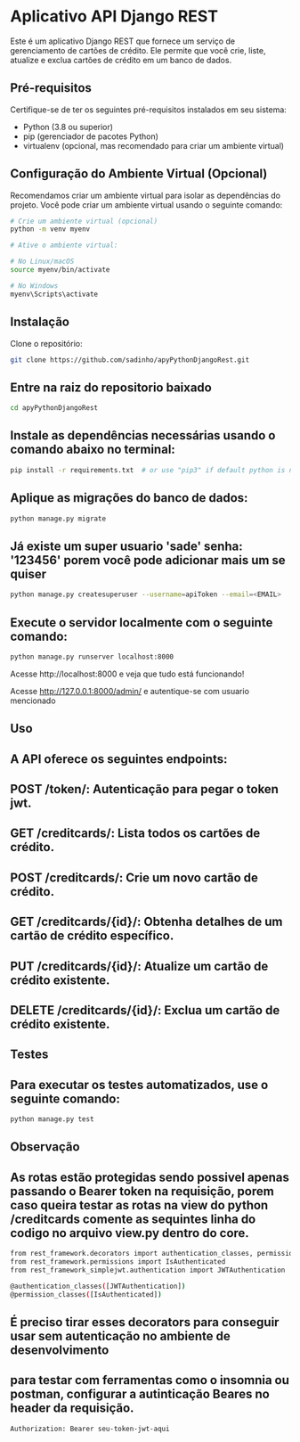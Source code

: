 # Aplicativo API Django REST

Este é um aplicativo Django REST que fornece um serviço de gerenciamento de cartões de crédito. Ele permite que você crie, liste, atualize e exclua cartões de crédito em um banco de dados.

## Pré-requisitos

Certifique-se de ter os seguintes pré-requisitos instalados em seu sistema:

- Python (3.8 ou superior)
- pip (gerenciador de pacotes Python)
- virtualenv (opcional, mas recomendado para criar um ambiente virtual)

## Configuração do Ambiente Virtual (Opcional)

Recomendamos criar um ambiente virtual para isolar as dependências do projeto. Você pode criar um ambiente virtual usando o seguinte comando:

```bash
# Crie um ambiente virtual (opcional)
python -m venv myenv
```
```bash
# Ative o ambiente virtual:

# No Linux/macOS
source myenv/bin/activate

# No Windows
myenv\Scripts\activate
```
## Instalação
Clone o repositório:
```bash
git clone https://github.com/sadinho/apyPythonDjangoRest.git
```
## Entre na raiz do repositorio baixado
```bash
cd apyPythonDjangoRest
```
## Instale as dependências necessárias usando o comando abaixo no terminal:
```bash
pip install -r requirements.txt  # or use "pip3" if default python is not version 2
```
## Aplique as migrações do banco de dados:
```bash
python manage.py migrate
```

## Já existe um super usuario 'sade' senha: '123456' porem você pode adicionar mais um se quiser
```bash
python manage.py createsuperuser --username=apiToken --email=<EMAIL>
```
## Execute o servidor localmente com o seguinte comando:
```bash
python manage.py runserver localhost:8000
```
Acesse http://localhost:8000 e veja que tudo está funcionando!

Acesse http://127.0.0.1:8000/admin/ e autentique-se com usuario mencionado

## Uso
## A API oferece os seguintes endpoints:

## POST /token/: Autenticação para pegar o token jwt.

## GET /creditcards/: Lista todos os cartões de crédito.
## POST /creditcards/: Crie um novo cartão de crédito.
## GET /creditcards/{id}/: Obtenha detalhes de um cartão de crédito específico.
## PUT /creditcards/{id}/: Atualize um cartão de crédito existente.
## DELETE /creditcards/{id}/: Exclua um cartão de crédito existente.

## Testes
## Para executar os testes automatizados, use o seguinte comando:

```bash
python manage.py test
```

## Observação 
## As rotas estão protegidas sendo possivel apenas passando o Bearer token na requisição, porem caso queira testar as rotas na view do python /creditcards comente as sequintes linha do codigo no arquivo view.py dentro do core.

```bash
from rest_framework.decorators import authentication_classes, permission_classes
from rest_framework.permissions import IsAuthenticated
from rest_framework_simplejwt.authentication import JWTAuthentication

@authentication_classes([JWTAuthentication])
@permission_classes([IsAuthenticated])
```
## É preciso tirar esses decorators para conseguir usar sem autenticação no ambiente de desenvolvimento

## para testar com ferramentas como o insomnia ou postman, configurar a autinticação Beares no header da requisição.
```bash
Authorization: Bearer seu-token-jwt-aqui
```


